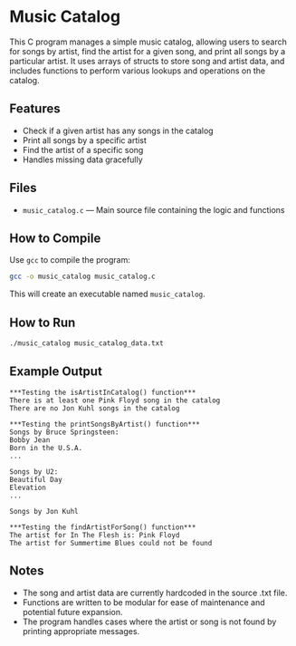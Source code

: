 # Music Catalog

This C program manages a simple music catalog, allowing users to search for songs by artist, find the artist for a given song, and print all songs by a particular artist. It uses arrays of structs to store song and artist data, and includes functions to perform various lookups and operations on the catalog.

## Features

- Check if a given artist has any songs in the catalog
- Print all songs by a specific artist
- Find the artist of a specific song
- Handles missing data gracefully

## Files

- `music_catalog.c` — Main source file containing the logic and functions

## How to Compile

Use `gcc` to compile the program:

```bash
gcc -o music_catalog music_catalog.c
```

This will create an executable named `music_catalog`.

## How to Run

```bash
./music_catalog music_catalog_data.txt
```

## Example Output

```
***Testing the isArtistInCatalog() function***
There is at least one Pink Floyd song in the catalog
There are no Jon Kuhl songs in the catalog

***Testing the printSongsByArtist() function***
Songs by Bruce Springsteen:
Bobby Jean
Born in the U.S.A.
...

Songs by U2:
Beautiful Day
Elevation
...

Songs by Jon Kuhl

***Testing the findArtistForSong() function***
The artist for In The Flesh is: Pink Floyd
The artist for Summertime Blues could not be found
```

## Notes

- The song and artist data are currently hardcoded in the source .txt file.
- Functions are written to be modular for ease of maintenance and potential future expansion.
- The program handles cases where the artist or song is not found by printing appropriate messages.

